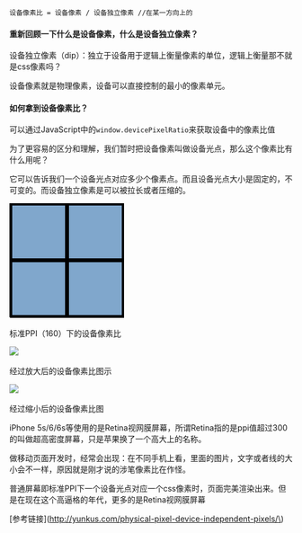 ```text
设备像素比 = 设备像素 / 设备独立像素 //在某一方向上的
```

#### 重新回顾一下什么是设备像素，什么是设备独立像素？

设备独立像素（dip）：独立于设备用于逻辑上衡量像素的单位，逻辑上衡量那不就是css像素吗？

设备像素就是物理像素，设备可以直接控制的最小的像素单元。

#### 如何拿到设备像素比？

可以通过JavaScript中的`window.devicePixelRatio`来获取设备中的像素比值

为了更容易的区分和理解，我们暂时把设备像素叫做设备光点，那么这个像素比有什么用呢？

它可以告诉我们一个设备光点对应多少个像素点。而且设备光点大小是固定的，不可变的。而设备独立像素是可以被拉长或者压缩的。

![](/assets/csspixels_100.gif)

标准PPI（160）下的设备像素比

![](blob:file:///47bc4051-9dba-4c80-b9d5-4d3ef6566db2)

经过放大后的设备像素比图示

![](blob:file:///7f5f0345-2689-4f3f-81a4-ac6db7938e3e)

经过缩小后的设备像素比图



iPhone 5s/6/6s等使用的是Retina视网膜屏幕，所谓Retina指的是ppi值超过300的叫做超高密度屏幕，只是苹果换了一个高大上的名称。

做移动页面开发时，经常会出现：在不同手机上看，里面的图片，文字或者线的大小会不一样，原因就是刚才说的涉笔像素比在作怪。

普通屏幕即标准PPI下一个设备光点对应一个css像素时，页面完美渲染出来。但是在现在这个高逼格的年代，更多的是Retina视网膜屏幕







\[参考链接\]\(http://yunkus.com/physical-pixel-device-independent-pixels/\)

